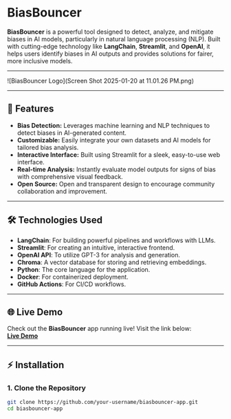 # BiasBouncer

**BiasBouncer** is a powerful tool designed to detect, analyze, and mitigate biases in AI models, particularly in natural language processing (NLP). Built with cutting-edge technology like **LangChain**, **Streamlit**, and **OpenAI**, it helps users identify biases in AI outputs and provides solutions for fairer, more inclusive models.

---

![BiasBouncer Logo](Screen Shot 2025-01-20 at 11.01.26 PM.png)

---

## 🚀 **Features**

- **Bias Detection:** Leverages machine learning and NLP techniques to detect biases in AI-generated content.
- **Customizable:** Easily integrate your own datasets and AI models for tailored bias analysis.
- **Interactive Interface:** Built using Streamlit for a sleek, easy-to-use web interface.
- **Real-time Analysis:** Instantly evaluate model outputs for signs of bias with comprehensive visual feedback.
- **Open Source:** Open and transparent design to encourage community collaboration and improvement.

---

## 🛠️ **Technologies Used**

- **LangChain**: For building powerful pipelines and workflows with LLMs.
- **Streamlit**: For creating an intuitive, interactive frontend.
- **OpenAI API**: To utilize GPT-3 for analysis and generation.
- **Chroma**: A vector database for storing and retrieving embeddings.
- **Python**: The core language for the application.
- **Docker**: For containerized deployment.
- **GitHub Actions**: For CI/CD workflows.

---

## 🌐 **Live Demo**

Check out the **BiasBouncer** app running live! Visit the link below:  
[**Live Demo**](https://your-deployed-app-link.com)

---

## ⚡ **Installation**

### 1. **Clone the Repository**

```bash
git clone https://github.com/your-username/biasbouncer-app.git
cd biasbouncer-app
